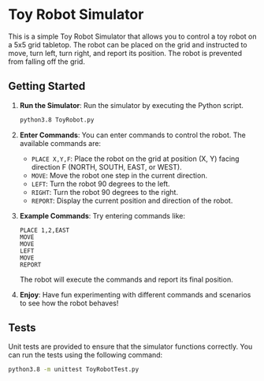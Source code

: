 # Toy Robot Simulator
This is a simple Toy Robot Simulator that allows you to control a toy robot on a 5x5 grid tabletop. The robot can be placed on the grid and instructed to move, turn left, turn right, and report its position. The robot is prevented from falling off the grid.

## Getting Started
1. **Run the Simulator**: Run the simulator by executing the Python script.

    ```bash
    python3.8 ToyRobot.py
    ```

2. **Enter Commands**: You can enter commands to control the robot. The available commands are:

   - `PLACE X,Y,F`: Place the robot on the grid at position (X, Y) facing direction F (NORTH, SOUTH, EAST, or WEST).
   - `MOVE`: Move the robot one step in the current direction.
   - `LEFT`: Turn the robot 90 degrees to the left.
   - `RIGHT`: Turn the robot 90 degrees to the right.
   - `REPORT`: Display the current position and direction of the robot.

3. **Example Commands**: Try entering commands like:

    ```
    PLACE 1,2,EAST
    MOVE
    MOVE
    LEFT
    MOVE
    REPORT
    ```

    The robot will execute the commands and report its final position.

4. **Enjoy**: Have fun experimenting with different commands and scenarios to see how the robot behaves!

## Tests

Unit tests are provided to ensure that the simulator functions correctly. You can run the tests using the following command:

```bash
python3.8 -m unittest ToyRobotTest.py
```